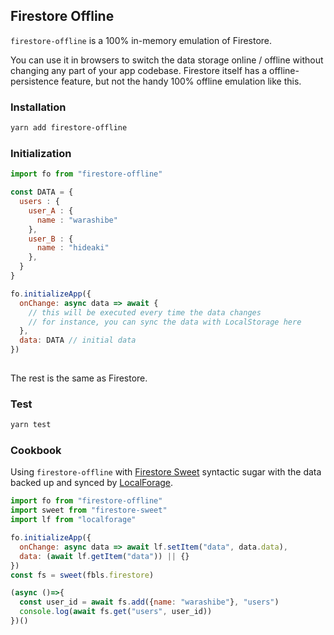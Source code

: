 ## Firestore Offline

`firestore-offline` is a 100% in-memory emulation of Firestore.

You can use it in browsers to switch the data storage online / offline without changing any part of your app codebase. Firestore itself has a offline-persistence feature, but not the handy 100% offline emulation like this.

### Installation

```bash
yarn add firestore-offline
```

### Initialization

```javascript
import fo from "firestore-offline"

const DATA = {
  users : {
    user_A : {
	  name : "warashibe"
	},
	user_B : {
	  name : "hideaki"
	},
  }
}

fo.initializeApp({
  onChange: async data => await {
    // this will be executed every time the data changes
	// for instance, you can sync the data with LocalStorage here
  },
  data: DATA // initial data
})
  
```

The rest is the same as Firestore.

### Test

```bash
yarn test
```

### Cookbook

Using `firestore-offline` with [Firestore Sweet](https://warashibe.github.io/firestore-sweet/) syntactic sugar with the data backed up and synced by [LocalForage](https://github.com/localForage/localForage).

```javascript
import fo from "firestore-offline"
import sweet from "firestore-sweet"
import lf from "localforage"

fo.initializeApp({
  onChange: async data => await lf.setItem("data", data.data),
  data: (await lf.getItem("data")) || {}
})
const fs = sweet(fbls.firestore)

(async ()=>{
  const user_id = await fs.add({name: "warashibe"}, "users")
  console.log(await fs.get("users", user_id))
})()

```
